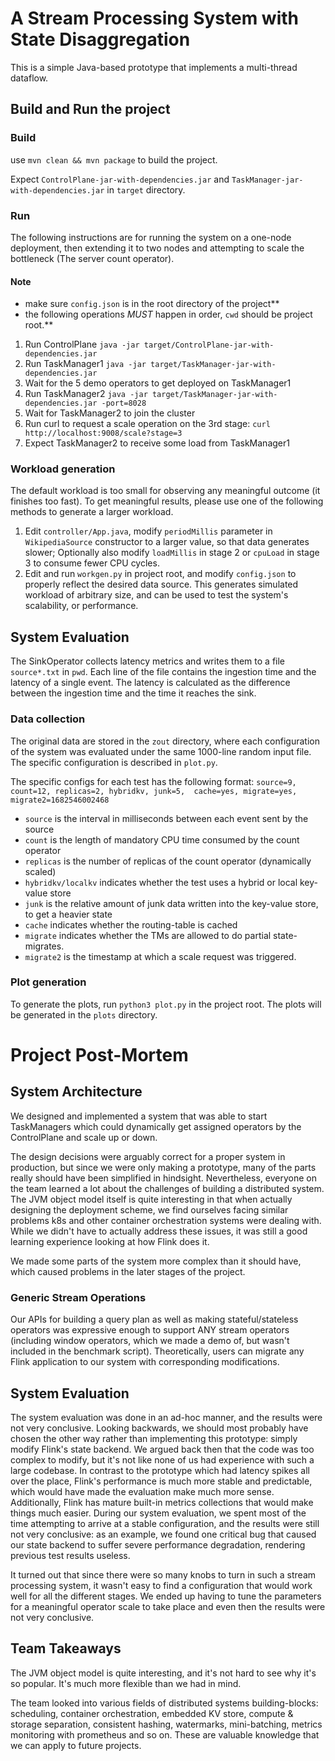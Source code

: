 # A Stream Processing System with State Disaggregation

This is a simple Java-based prototype that implements a multi-thread dataflow.

## Build and Run the project

### Build

use `mvn clean && mvn package` to build the project.

Expect `ControlPlane-jar-with-dependencies.jar` and `TaskManager-jar-with-dependencies.jar` in `target` directory. 

### Run

The following instructions are for running the system on a one-node deployment, then extending it to two nodes 
and attempting to scale the bottleneck (The server count operator).

#### Note

- make sure `config.json` is in the root directory of the project**
- the following operations *MUST* happen in order, `cwd` should be project root.**

1. Run ControlPlane `java -jar target/ControlPlane-jar-with-dependencies.jar`
2. Run TaskManager1 `java -jar target/TaskManager-jar-with-dependencies.jar` 
3. Wait for the 5 demo operators to get deployed on TaskManager1
4. Run TaskManager2 `java -jar target/TaskManager-jar-with-dependencies.jar -port=8028`
5. Wait for TaskManager2 to join the cluster
6. Run curl to request a scale operation on the 3rd stage: `curl http://localhost:9008/scale?stage=3`
7. Expect TaskManager2 to receive some load from TaskManager1

### Workload generation

The default workload is too small for observing any meaningful outcome (it finishes too fast). To get meaningful results,
please use one of the following methods to generate a larger workload.

1. Edit `controller/App.java`, modify `periodMillis` parameter in `WikipediaSource` constructor to a larger value, so 
that data generates slower; Optionally also modify `loadMillis` in stage 2 or `cpuLoad` in stage 3 to consume fewer CPU cycles.
2. Edit and run `workgen.py` in project root, and modify `config.json` to properly reflect the desired data source. This 
generates simulated workload of arbitrary size, and can be used to test the system's scalability, or performance.

## System Evaluation

The SinkOperator collects latency metrics and writes them to a file `source*.txt` in `pwd`. Each line of the file contains
the ingestion time and the latency of a single event. The latency is calculated as the difference between the ingestion 
time and the time it reaches the sink.

### Data collection

The original data are stored in the `zout` directory, where each configuration of the system was evaluated under the same
1000-line random input file. The specific configuration is described in `plot.py`.

The specific configs for each test has the following format: `source=9, count=12, replicas=2, hybridkv, junk=5, 
cache=yes, migrate=yes, migrate2=1682546002468`
- `source` is the interval in milliseconds between each event sent by the source
- `count` is the length of mandatory CPU time consumed by the count operator
- `replicas` is the number of replicas of the count operator (dynamically scaled)
- `hybridkv/localkv` indicates whether the test uses a hybrid or local key-value store
- `junk` is the relative amount of junk data written into the key-value store, to get a heavier state
- `cache` indicates whether the routing-table is cached
- `migrate` indicates whether the TMs are allowed to do partial state-migrates.
- `migrate2` is the timestamp at which a scale request was triggered. 

### Plot generation

To generate the plots, run `python3 plot.py` in the project root. The plots will be generated in the `plots` directory.

# Project Post-Mortem

## System Architecture

We designed and implemented a system that was able to start TaskManagers which could dynamically get assigned operators by the ControlPlane and scale up or down.

The design decisions were arguably correct for a proper system in production, but since we were only making a prototype, 
many of the parts really should have been simplified in hindsight. Nevertheless, everyone on the team learned a lot about
the challenges of building a distributed system. The JVM object model itself is quite interesting in that when actually designing
the deployment scheme, we find ourselves facing similar problems k8s and other container orchestration systems were dealing with. 
While we didn't have to actually address these issues, it was still a good learning experience looking at how Flink does it.

We made some parts of the system more complex than it should have, which caused problems in the later stages of the project.

### Generic Stream Operations

Our APIs for building a query plan as well as making stateful/stateless operators was expressive enough to support ANY stream operators (including window operators, which we made a demo of, but wasn't included in the benchmark script). Theoretically, users can migrate any Flink application to our system with corresponding modifications.

## System Evaluation

The system evaluation was done in an ad-hoc manner, and the results were not very conclusive. Looking backwards, we should
most probably have chosen the other way rather than implementing this prototype: simply modify Flink's state backend. We 
argued back then that the code was too complex to modify, but it's not like none of us had experience with such a large codebase.
In contrast to the prototype which had latency spikes all over the place, Flink's performance is much more stable and predictable,
which would have made the evaluation make much more sense. Additionally, Flink has mature built-in metrics collections that would
make things much easier. During our system evaluation, we spent most of the time attempting to arrive at a stable configuration,
and the results were still not very conclusive: as an example, we found one critical bug that caused our state backend to suffer severe 
performance degradation, rendering previous test results useless.

It turned out that since there were so many knobs to turn in such a stream processing system, it wasn't easy to find a
configuration that would work well for all the different stages. We ended up having to tune the parameters for a 
meaningful operator scale to take place and even then the results were not very conclusive.

## Team Takeaways

The JVM object model is quite interesting, and it's not hard to see why it's so popular. It's much more flexible than we
had in mind.

The team looked into various fields of distributed systems building-blocks: scheduling, container orchestration, embedded KV store, 
compute & storage separation, consistent hashing, watermarks, mini-batching, metrics monitoring with prometheus and so on.
These are valuable knowledge that we can apply to future projects.
